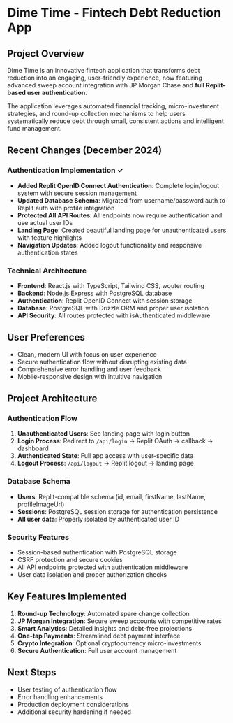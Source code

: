 # Dime Time - Fintech Debt Reduction App

## Project Overview
Dime Time is an innovative fintech application that transforms debt reduction into an engaging, user-friendly experience, now featuring advanced sweep account integration with JP Morgan Chase and **full Replit-based user authentication**.

The application leverages automated financial tracking, micro-investment strategies, and round-up collection mechanisms to help users systematically reduce debt through small, consistent actions and intelligent fund management.

## Recent Changes (December 2024)

### Authentication Implementation ✓
- **Added Replit OpenID Connect Authentication**: Complete login/logout system with secure session management
- **Updated Database Schema**: Migrated from username/password auth to Replit auth with profile integration
- **Protected All API Routes**: All endpoints now require authentication and use actual user IDs
- **Landing Page**: Created beautiful landing page for unauthenticated users with feature highlights
- **Navigation Updates**: Added logout functionality and responsive authentication states

### Technical Architecture
- **Frontend**: React.js with TypeScript, Tailwind CSS, wouter routing
- **Backend**: Node.js Express with PostgreSQL database
- **Authentication**: Replit OpenID Connect with session storage
- **Database**: PostgreSQL with Drizzle ORM and proper user isolation
- **API Security**: All routes protected with isAuthenticated middleware

## User Preferences
- Clean, modern UI with focus on user experience
- Secure authentication flow without disrupting existing data
- Comprehensive error handling and user feedback
- Mobile-responsive design with intuitive navigation

## Project Architecture

### Authentication Flow
1. **Unauthenticated Users**: See landing page with login button
2. **Login Process**: Redirect to `/api/login` → Replit OAuth → callback → dashboard
3. **Authenticated State**: Full app access with user-specific data
4. **Logout Process**: `/api/logout` → Replit logout → landing page

### Database Schema
- **Users**: Replit-compatible schema (id, email, firstName, lastName, profileImageUrl)
- **Sessions**: PostgreSQL session storage for authentication persistence
- **All user data**: Properly isolated by authenticated user ID

### Security Features
- Session-based authentication with PostgreSQL storage
- CSRF protection and secure cookies
- All API endpoints protected with authentication middleware
- User data isolation and proper authorization checks

## Key Features Implemented
1. **Round-up Technology**: Automated spare change collection
2. **JP Morgan Integration**: Secure sweep accounts with competitive rates
3. **Smart Analytics**: Detailed insights and debt-free projections
4. **One-tap Payments**: Streamlined debt payment interface
5. **Crypto Integration**: Optional cryptocurrency micro-investments
6. **Secure Authentication**: Full user account management

## Next Steps
- User testing of authentication flow
- Error handling enhancements
- Production deployment considerations
- Additional security hardening if needed